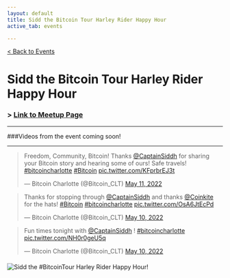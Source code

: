 ```yaml
---
layout: default
title: Sidd the Bitcoin Tour Harley Rider Happy Hour
active_tab: events

---
```


[< Back to Events](/events)

# Sidd the Bitcoin Tour Harley Rider Happy Hour

### > [Link to Meetup Page](https://www.meetup.com/BitcoinCharlotte/events/284760077/)

<hr>
###Videos from the event coming soon! 
<hr>

<blockquote class="twitter-tweet"><p lang="en" dir="ltr">Freedom, Community, Bitcoin! Thanks <a href="https://twitter.com/CaptainSiddh?ref_src=twsrc%5Etfw">@CaptainSiddh</a> for sharing your Bitcoin story and hearing some of ours! Safe travels! <a href="https://twitter.com/hashtag/bitcoincharlotte?src=hash&amp;ref_src=twsrc%5Etfw">#bitcoincharlotte</a> <a href="https://twitter.com/hashtag/Bitcoin?src=hash&amp;ref_src=twsrc%5Etfw">#Bitcoin</a> <a href="https://t.co/KFprbrEJ3t">pic.twitter.com/KFprbrEJ3t</a></p>&mdash; Bitcoin Charlotte (@Bitcoin_CLT) <a href="https://twitter.com/Bitcoin_CLT/status/1524439327312424960?ref_src=twsrc%5Etfw">May 11, 2022</a></blockquote> <script async src="https://platform.twitter.com/widgets.js" charset="utf-8"></script>

<blockquote class="twitter-tweet"><p lang="en" dir="ltr">Thanks for stopping through <a href="https://twitter.com/CaptainSiddh?ref_src=twsrc%5Etfw">@CaptainSiddh</a> and thanks <a href="https://twitter.com/Coinkite?ref_src=twsrc%5Etfw">@Coinkite</a> for the hats! <a href="https://twitter.com/hashtag/Bitcoin?src=hash&amp;ref_src=twsrc%5Etfw">#Bitcoin</a> <a href="https://twitter.com/hashtag/bitcoincharlotte?src=hash&amp;ref_src=twsrc%5Etfw">#bitcoincharlotte</a> <a href="https://t.co/OsA6JtEcPd">pic.twitter.com/OsA6JtEcPd</a></p>&mdash; Bitcoin Charlotte (@Bitcoin_CLT) <a href="https://twitter.com/Bitcoin_CLT/status/1524021276448370690?ref_src=twsrc%5Etfw">May 10, 2022</a></blockquote> <script async src="https://platform.twitter.com/widgets.js" charset="utf-8"></script>

<blockquote class="twitter-tweet"><p lang="en" dir="ltr">Fun times tonight with <a href="https://twitter.com/CaptainSiddh?ref_src=twsrc%5Etfw">@CaptainSiddh</a> ! <a href="https://twitter.com/hashtag/bitcoincharlotte?src=hash&amp;ref_src=twsrc%5Etfw">#bitcoincharlotte</a> <a href="https://t.co/NH0r0geU5q">pic.twitter.com/NH0r0geU5q</a></p>&mdash; Bitcoin Charlotte (@Bitcoin_CLT) <a href="https://twitter.com/Bitcoin_CLT/status/1523836362985717762?ref_src=twsrc%5Etfw">May 10, 2022</a></blockquote> <script async src="https://platform.twitter.com/widgets.js" charset="utf-8"></script>



<article style="margin:20px 0 50px">
<div class="row justify-content-center">
    <div class="col">
        <img src="/assets/img/posts/Instagram-sidd-bitcoin-tour-website.jpg" alt="Sidd the #BitcoinTour Harley Rider Happy Hour!" title="Sidd the #BitcoinTour Harley Rider Happy Hour!"/>
    </div>
</div>
</article>